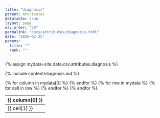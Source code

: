 ```yaml
---
title: "diagnosis"
parent: Attributes
datatable: true
layout: page
nav_order: "30"
permalink: "docs/attributes/diagnosis.html"
date: "2025-02-25"
params:
  title: ""
  rank: ""
---
```

{% assign mydata=site.data.csv.attributes.diagnosis %} 

{% include content/diagnosis.md %}

<table id="myTable" class="display" style="width:100%">
    <thead>
    {% for column in mydata[0] %}
        <th>{{ column[0] }}</th>
    {% endfor %}
    </thead>
    <tbody>
    {% for row in mydata %}
        <tr>
        {% for cell in row %}
            <td>{{ cell[1] }}</td>
        {% endfor %}
        </tr>
    {% endfor %}
    </tbody>
</table>
<script type="text/javascript">
  $(document).ready(function () {
    $('#myTable').DataTable({
      responsive: true,
      deferRender: false,
      paging: false,
      order: [],
    });
  });
</script>
